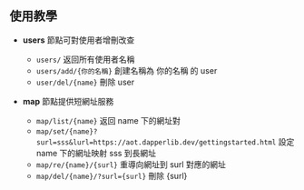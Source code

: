 ## 使用教學

- **users** 節點可對使用者增刪改查
  - `users/` 返回所有使用者名稱
  - `users/add/{你的名稱}` 創建名稱為 你的名稱 的 user
  - `user/del/{name}` 刪除 user

- **map** 節點提供短網址服務
  - `map/list/{name}` 返回 name 下的網址對
  - `map/set/{name}?surl=sss&lurl=https://aot.dapperlib.dev/gettingstarted.html` 設定 name 下的網址映射 sss 到長網址
  - `map/re/{name}/{surl}` 重導向網址到 surl 對應的網址
  - `map/del/{name}/?surl={surl}` 刪除 {surl}
